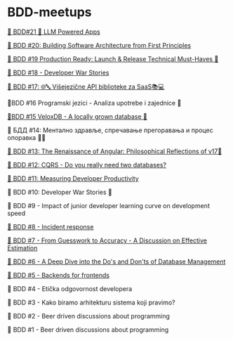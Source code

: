 # BDD-meetups

[📣 BDD#21 🚀 LLM Powered Apps](https://github.com/DevelopersClubRS/BDD-meetups/tree/main/BDD-21) 

[📣 BDD #20: Building Software Architecture from First Principles](https://github.com/DevelopersClubRS/BDD-meetups/tree/main/BDD-20) 

[📣 BDD #19 Production Ready: Launch & Release Technical Must-Haves 🚀](https://github.com/DevelopersClubRS/BDD-meetups/tree/main/BDD-19)

[📣 BDD #18 - Developer War Stories](https://github.com/DevelopersClubRS/BDD-meetups/tree/main/BDD-18)

[📣 BDD #17: 🌐🔤 Višejezične API biblioteke za SaaS📚💻](https://github.com/DevelopersClubRS/BDD-meetups/tree/main/BDD-17)

📣BDD #16 Programski jezici - Analiza upotrebe i zajednice 🚀

[📣BDD #15 VeloxDB - A locally grown database 🚀](https://github.com/DevelopersClubRS/BDD-meetups/tree/main/BDD-15)

📣 БДД #14: Ментално здравље, спречавање прегоравања и процес опоравка 🌟🧠

[📣 BDD #13: The Renaissance of Angular: Philosophical Reflections of v17🌌](https://github.com/DevelopersClubRS/BDD-meetups/tree/main/BDD-13)

[ 📣 BDD #12: CQRS - Do you really need two databases?](https://github.com/DevelopersClubRS/BDD-meetups/tree/main/BDD-12)

[📣 BDD #11: Measuring Developer Productivity](https://github.com/DevelopersClubRS/BDD-meetups/tree/main/BDD-11)

📣 BDD #10: Developer War Stories 🚀

📣 BDD #9 - Impact of junior developer learning curve on development speed

[📣 BDD #8 - Incident response](https://github.com/DevelopersClubRS/BDD-meetups/tree/main/BDD-8)

[📣 BDD #7 - From Guesswork to Accuracy - A Discussion on Effective Estimation](https://github.com/DevelopersClubRS/BDD-meetups/tree/main/BDD-7)

[📣 BDD #6 - A Deep Dive into the Do's and Don'ts of Database Management](https://github.com/DevelopersClubRS/BDD-meetups/tree/main/BDD-6)

[📣 BDD #5 - Backends for frontends](https://github.com/DevelopersClubRS/BDD-meetups/tree/main/BDD-5)

📣 BDD #4 - Etička odgovornost developera

📣 BDD #3 - Kako biramo arhitekturu sistema koji pravimo?

📣 BDD #2 - Beer driven discussions about programming

📣 BDD #1 - Beer driven discussions about programming
